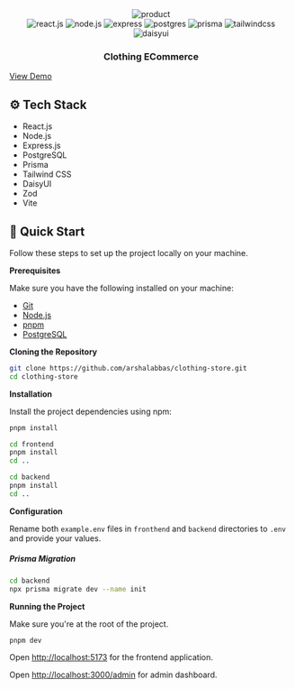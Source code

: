 <div align="center">

<div>
<!-- <img src="https://i.ibb.co/T03wBRs/Macbook-Air-localhost-2.png" alt="home"> -->
<img src="https://i.ibb.co/kMQ7jDk/Macbook-Air-localhost-1.png" alt="product">
</div>

  <div>
    <img src="https://img.shields.io/badge/React-%2320232a.svg?logo=react&logoColor=%2361DAFB" alt="react.js" />
    <img src="https://img.shields.io/badge/Node.js-6DA55F?logo=node.js&logoColor=white" alt="node.js" />
    <img src="https://img.shields.io/badge/Express.js-%23404d59.svg?logo=express&logoColor=%2361DAFB" alt="express" />
    <img src="https://img.shields.io/badge/Postgres-%23316192.svg?logo=postgresql&logoColor=white" alt="postgres" />
    <img src="https://img.shields.io/badge/Prisma-2D3748?logo=prisma&logoColor=white" alt="prisma" />
    <img src="https://img.shields.io/badge/Tailwind%20CSS-%2338B2AC.svg?logo=tailwind-css&logoColor=white" alt="tailwindcss" />
    <img src="https://img.shields.io/badge/DaisyUI-5A0EF8?logo=daisyui&logoColor=fff" alt="daisyui" />
  </div>

  <h3 align="center">Clothing ECommerce</h3>
</div>

[View Demo](https://clone-amazoncom.netlify.app/)

## <a name="tech-stack">⚙️ Tech Stack</a>

- React.js
- Node.js
- Express.js
- PostgreSQL
- Prisma
- Tailwind CSS
- DaisyUI
- Zod
- Vite

## <a name="quick-start">🤸 Quick Start</a>

Follow these steps to set up the project locally on your machine.

**Prerequisites**

Make sure you have the following installed on your machine:

- [Git](https://git-scm.com/)
- [Node.js](https://nodejs.org/en)
- [pnpm](https://pnpm.io/)
- [PostgreSQL](https://www.postgresql.org/)

**Cloning the Repository**

```bash
git clone https://github.com/arshalabbas/clothing-store.git
cd clothing-store
```

**Installation**

Install the project dependencies using npm:

```bash
pnpm install
```

```bash
cd frontend
pnpm install
cd ..
```

```bash
cd backend
pnpm install
cd ..
```

**Configuration**

Rename both `example.env` files in `fronthend` and `backend` directories to `.env`
and provide your values.

##### Prisma Migration

```bash
cd backend
npx prisma migrate dev --name init
```

**Running the Project**

Make sure you're at the root of the project.

```bash
pnpm dev
```

Open [http://localhost:5173](http://localhost:5173) for the frontend application.

Open [http://localhost:3000/admin](http://localhost:3000/admin) for admin dashboard.
